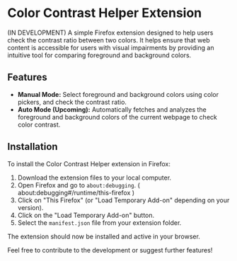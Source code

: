 # Color Contrast Helper Extension

(IN DEVELOPMENT)
A simple Firefox extension designed to help users check the contrast ratio between two colors. It helps ensure that web content is accessible for users with visual impairments by providing an intuitive tool for comparing foreground and background colors.

## Features
- **Manual Mode:** Select foreground and background colors using color pickers, and check the contrast ratio.
- **Auto Mode (Upcoming):** Automatically fetches and analyzes the foreground and background colors of the current webpage to check color contrast.


## Installation

To install the Color Contrast Helper extension in Firefox:

1. Download the extension files to your local computer.
2. Open Firefox and go to `about:debugging`. ( about:debugging#/runtime/this-firefox )
3. Click on "This Firefox" (or "Load Temporary Add-on" depending on your version).
4. Click on the "Load Temporary Add-on" button.
5. Select the `manifest.json` file from your extension folder.

The extension should now be installed and active in your browser.


Feel free to contribute to the development or suggest further features!
